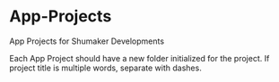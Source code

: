 # App-Projects
App Projects for Shumaker Developments

Each App Project should have a new folder initialized for the project. If project title is multiple words, separate with dashes.
